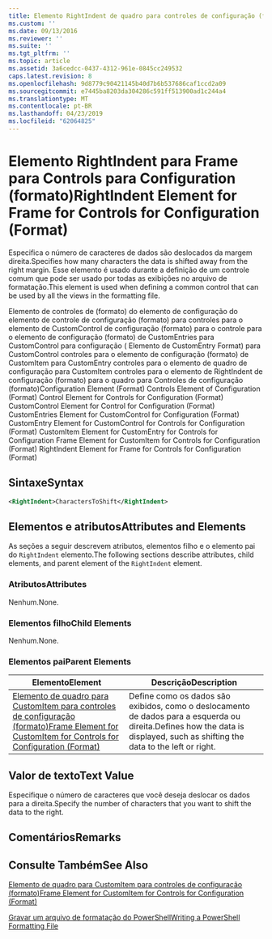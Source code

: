 ```yaml
---
title: Elemento RightIndent de quadro para controles de configuração (formato) | Microsoft Docs
ms.custom: ''
ms.date: 09/13/2016
ms.reviewer: ''
ms.suite: ''
ms.tgt_pltfrm: ''
ms.topic: article
ms.assetid: 3a6cedcc-0437-4312-961e-0845cc249532
caps.latest.revision: 8
ms.openlocfilehash: 9d8779c90421145b40d7b6b537686caf1ccd2a09
ms.sourcegitcommit: e7445ba8203da304286c591ff513900ad1c244a4
ms.translationtype: MT
ms.contentlocale: pt-BR
ms.lasthandoff: 04/23/2019
ms.locfileid: "62064825"
---
```

# <a name="rightindent-element-for-frame-for-controls-for-configuration-format"></a><span data-ttu-id="d5a62-102">Elemento RightIndent para Frame para Controls para Configuration (formato)</span><span class="sxs-lookup"><span data-stu-id="d5a62-102">RightIndent Element for Frame for Controls for Configuration (Format)</span></span>

<span data-ttu-id="d5a62-103">Especifica o número de caracteres de dados são deslocados da margem direita.</span><span class="sxs-lookup"><span data-stu-id="d5a62-103">Specifies how many characters the data is shifted away from the right margin.</span></span> <span data-ttu-id="d5a62-104">Esse elemento é usado durante a definição de um controle comum que pode ser usado por todas as exibições no arquivo de formatação.</span><span class="sxs-lookup"><span data-stu-id="d5a62-104">This element is used when defining a common control that can be used by all the views in the formatting file.</span></span>

<span data-ttu-id="d5a62-105">Elemento de controles de (formato) do elemento de configuração do elemento de controle de configuração (formato) para controles para o elemento de CustomControl de configuração (formato) para o controle para o elemento de configuração (formato) de CustomEntries para CustomControl para configuração ( Elemento de CustomEntry Format) para CustomControl controles para o elemento de configuração (formato) de CustomItem para CustomEntry controles para o elemento de quadro de configuração para CustomItem controles para o elemento de RightIndent de configuração (formato) para o quadro para Controles de configuração (formato)</span><span class="sxs-lookup"><span data-stu-id="d5a62-105">Configuration Element (Format) Controls Element of Configuration (Format) Control Element for Controls for Configuration (Format) CustomControl Element for Control for Configuration (Format) CustomEntries Element for CustomControl for Configuration (Format) CustomEntry Element for CustomControl for Controls for Configuration (Format) CustomItem Element for CustomEntry for Controls for Configuration Frame Element for CustomItem for Controls for Configuration (Format) RightIndent Element for Frame for Controls for Configuration (Format)</span></span>

## <a name="syntax"></a><span data-ttu-id="d5a62-106">Sintaxe</span><span class="sxs-lookup"><span data-stu-id="d5a62-106">Syntax</span></span>

```xml
<RightIndent>CharactersToShift</RightIndent>
```

## <a name="attributes-and-elements"></a><span data-ttu-id="d5a62-107">Elementos e atributos</span><span class="sxs-lookup"><span data-stu-id="d5a62-107">Attributes and Elements</span></span>

<span data-ttu-id="d5a62-108">As seções a seguir descrevem atributos, elementos filho e o elemento pai do `RightIndent` elemento.</span><span class="sxs-lookup"><span data-stu-id="d5a62-108">The following sections describe attributes, child elements, and parent element of the `RightIndent` element.</span></span>

### <a name="attributes"></a><span data-ttu-id="d5a62-109">Atributos</span><span class="sxs-lookup"><span data-stu-id="d5a62-109">Attributes</span></span>

<span data-ttu-id="d5a62-110">Nenhum.</span><span class="sxs-lookup"><span data-stu-id="d5a62-110">None.</span></span>

### <a name="child-elements"></a><span data-ttu-id="d5a62-111">Elementos filho</span><span class="sxs-lookup"><span data-stu-id="d5a62-111">Child Elements</span></span>

<span data-ttu-id="d5a62-112">Nenhum.</span><span class="sxs-lookup"><span data-stu-id="d5a62-112">None.</span></span>

### <a name="parent-elements"></a><span data-ttu-id="d5a62-113">Elementos pai</span><span class="sxs-lookup"><span data-stu-id="d5a62-113">Parent Elements</span></span>

|<span data-ttu-id="d5a62-114">Elemento</span><span class="sxs-lookup"><span data-stu-id="d5a62-114">Element</span></span>|<span data-ttu-id="d5a62-115">Descrição</span><span class="sxs-lookup"><span data-stu-id="d5a62-115">Description</span></span>|
|-------------|-----------------|
|[<span data-ttu-id="d5a62-116">Elemento de quadro para CustomItem para controles de configuração (formato)</span><span class="sxs-lookup"><span data-stu-id="d5a62-116">Frame Element for CustomItem for Controls for Configuration (Format)</span></span>](./frame-element-for-customitem-for-controls-for-configuration-format.md)|<span data-ttu-id="d5a62-117">Define como os dados são exibidos, como o deslocamento de dados para a esquerda ou direita.</span><span class="sxs-lookup"><span data-stu-id="d5a62-117">Defines how the data is displayed, such as shifting the data to the left or right.</span></span>|

## <a name="text-value"></a><span data-ttu-id="d5a62-118">Valor de texto</span><span class="sxs-lookup"><span data-stu-id="d5a62-118">Text Value</span></span>

<span data-ttu-id="d5a62-119">Especifique o número de caracteres que você deseja deslocar os dados para a direita.</span><span class="sxs-lookup"><span data-stu-id="d5a62-119">Specify the number of characters that you want to shift the data to the right.</span></span>

## <a name="remarks"></a><span data-ttu-id="d5a62-120">Comentários</span><span class="sxs-lookup"><span data-stu-id="d5a62-120">Remarks</span></span>

## <a name="see-also"></a><span data-ttu-id="d5a62-121">Consulte Também</span><span class="sxs-lookup"><span data-stu-id="d5a62-121">See Also</span></span>

[<span data-ttu-id="d5a62-122">Elemento de quadro para CustomItem para controles de configuração (formato)</span><span class="sxs-lookup"><span data-stu-id="d5a62-122">Frame Element for CustomItem for Controls for Configuration (Format)</span></span>](./frame-element-for-customitem-for-controls-for-configuration-format.md)

[<span data-ttu-id="d5a62-123">Gravar um arquivo de formatação do PowerShell</span><span class="sxs-lookup"><span data-stu-id="d5a62-123">Writing a PowerShell Formatting File</span></span>](./writing-a-powershell-formatting-file.md)
